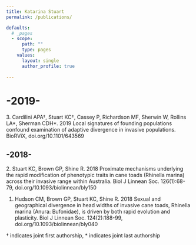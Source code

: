 ```yaml
---
title: Katarina Stuart
permalink: /publications/

defaults:
  # _pages
  - scope:
      path: ""
      type: pages
    values:
      layout: single
      author_profile: true
      
---
```


<h1>-2019-</h1>
3. Cardilini APA†, Stuart KC†, Cassey P, Richardson MF, Sherwin W, Rollins LA*, Sherman CDH*. 2019 Local signatures of founding populations confound examination of adaptive divergence in invasive populations. BioRViX, doi.org/10.1101/643569

<h2>-2018-</h2>
2. Stuart KC, Brown GP, Shine R. 2018 Proximate mechanisms underlying the rapid modification of phenotypic traits in cane toads (Rhinella marina) across their invasive range within Australia. Biol J Linnean Soc. 126(1):68-79, doi.org/10.1093/biolinnean/bly150

1. Hudson CM, Brown GP, Stuart KC, Shine R. 2018 Sexual and geographical divergence in head widths of invasive cane toads, Rhinella marina (Anura: Bufonidae), is driven by both rapid evolution and plasticity. Biol J Linnean Soc. 124(2):188-99, doi.org/10.1093/biolinnean/bly040


† indicates joint first authorship, * indicates joint last authorship

